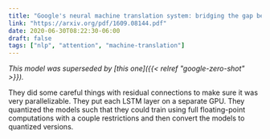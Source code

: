 ```yaml
---
title: "Google's neural machine translation system: bridging the gap between human and machine translation"
link: "https://arxiv.org/pdf/1609.08144.pdf"
date: 2020-06-30T08:22:30-06:00
draft: false
tags: ["nlp", "attention", "machine-translation"]
---
```


*This model was superseded by [this one]({{< relref "google-zero-shot" >}}).*

They did some careful things with residual connections to make sure it was very parallelizable. They put each LSTM layer on a separate GPU. They quantized the models such that they could train using full floating-point computations with a couple restrictions and then convert the models to quantized versions.
